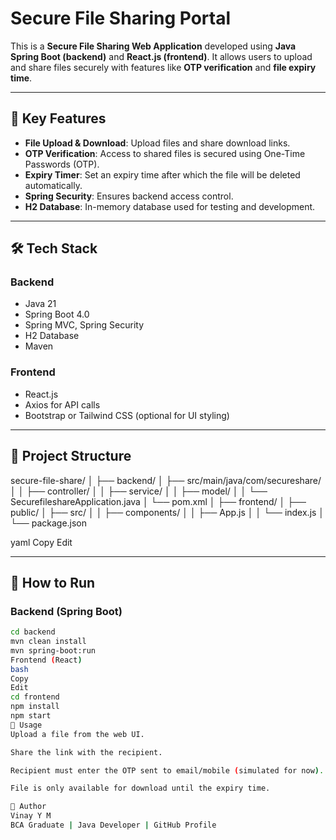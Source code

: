 # Secure File Sharing Portal

This is a **Secure File Sharing Web Application** developed using **Java Spring Boot (backend)** and **React.js (frontend)**. It allows users to upload and share files securely with features like **OTP verification** and **file expiry time**.

---

## 🔐 Key Features

- **File Upload & Download**: Upload files and share download links.
- **OTP Verification**: Access to shared files is secured using One-Time Passwords (OTP).
- **Expiry Timer**: Set an expiry time after which the file will be deleted automatically.
- **Spring Security**: Ensures backend access control.
- **H2 Database**: In-memory database used for testing and development.

---

## 🛠️ Tech Stack

### Backend
- Java 21
- Spring Boot 4.0
- Spring MVC, Spring Security
- H2 Database
- Maven

### Frontend
- React.js
- Axios for API calls
- Bootstrap or Tailwind CSS (optional for UI styling)

---

## 📂 Project Structure

secure-file-share/
│
├── backend/
│ ├── src/main/java/com/secureshare/
│ │ ├── controller/
│ │ ├── service/
│ │ ├── model/
│ │ └── SecurefileshareApplication.java
│ └── pom.xml
│
├── frontend/
│ ├── public/
│ ├── src/
│ │ ├── components/
│ │ ├── App.js
│ │ └── index.js
│ └── package.json

yaml
Copy
Edit

---

## 🚀 How to Run

### Backend (Spring Boot)
```bash
cd backend
mvn clean install
mvn spring-boot:run
Frontend (React)
bash
Copy
Edit
cd frontend
npm install
npm start
📌 Usage
Upload a file from the web UI.

Share the link with the recipient.

Recipient must enter the OTP sent to email/mobile (simulated for now).

File is only available for download until the expiry time.

🤝 Author
Vinay Y M
BCA Graduate | Java Developer | GitHub Profile

